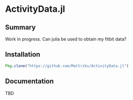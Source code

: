 # ActivityData.jl

## Summary

Work in progress. Can julia be used to obtain my fitbit data?

## Installation

```julia
Pkg.clone("https://github.com/Mattriks/ActivityData.jl")
```

## Documentation

TBD
